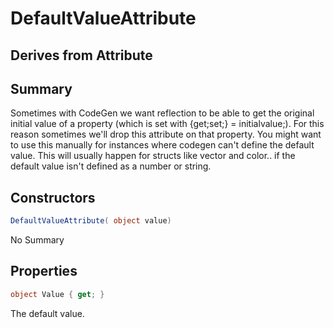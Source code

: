 # DefaultValueAttribute

## Derives from Attribute

## Summary

Sometimes with CodeGen we want reflection to be able to get the original initial value
of a property (which is set with {get;set;} = initialvalue;). For this reason sometimes
we'll drop this attribute on that property.
You might want to use this manually for instances where codegen can't define the default
value. This will usually happen for structs like vector and color.. if the default value isn't
defined as a number or string.
## Constructors

```c#
DefaultValueAttribute( object value) 
```
No Summary
## Properties

```c#
object Value { get; } 
```
The default value.
